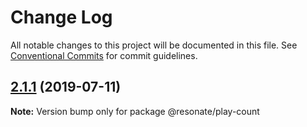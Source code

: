 # Change Log

All notable changes to this project will be documented in this file.
See [Conventional Commits](https://conventionalcommits.org) for commit guidelines.

## [2.1.1](https://github.com/@resonatecoop/stream2own/compare/@resonate/play-count@2.1.0...@resonate/play-count@2.1.1) (2019-07-11)

**Note:** Version bump only for package @resonate/play-count
